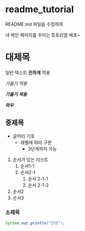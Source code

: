 # readme_tutorial
README.md 파일을 수정하여

내 메인 페이지를 꾸미는 튜토리얼 배포~

# 대제목

일반 텍스트 **진하게** 적용

_기울기 적용_

***기울기 적용***

___와우___

## 중제목

- 글머리 기호
    - 레벨에 따라 구분
        - 3단계까지 가능

1. 순서가 있는 리스트
    1. 순서1-1
    1. 순서2-1
        1. 순서 2-1-1
        1. 순서 2-1-2
1. 순서2
1. 순서3

### 소제목

```java
System.out.println("안녕");
```